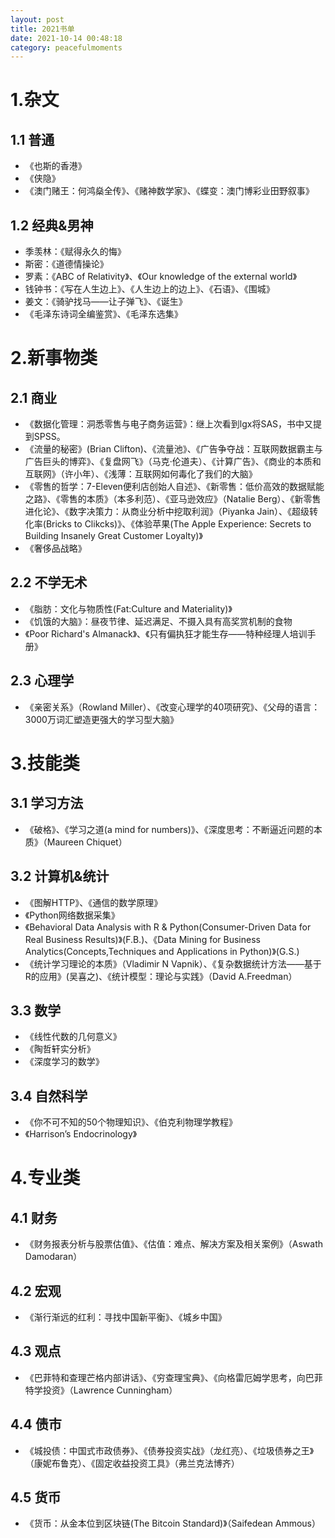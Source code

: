 ```yaml
---
layout: post
title: 2021书单
date: 2021-10-14 00:48:18
category: peacefulmoments
---   
```

# 1.杂文
## 1.1 普通
+ 《也斯的香港》
+ 《侠隐》
+ 《澳门赌王：何鸿燊全传》、《赌神数学家》、《蝶变：澳门博彩业田野叙事》

## 1.2 经典&男神
+ 季羡林：《赋得永久的悔》
+ 斯密：《道德情操论》
+ 罗素：《ABC of Relativity》、《Our knowledge of the external world》
+ 钱钟书：《写在人生边上》、《人生边上的边上》、《石语》、《围城》
+ 姜文：《骑驴找马——让子弹飞》、《诞生》
+ 《毛泽东诗词全编鉴赏》、《毛泽东选集》

# 2.新事物类
## 2.1 商业
+ 《数据化管理：洞悉零售与电子商务运营》：继上次看到lgx将SAS，书中又提到SPSS。
+ 《流量的秘密》(Brian Clifton)、《流量池》、《广告争夺战：互联网数据霸主与广告巨头的博弈》、《复盘网飞》（马克·伦道夫）、《计算广告》、《商业的本质和互联网》（许小年）、《浅薄：互联网如何毒化了我们的大脑》
+ 《零售的哲学：7-Eleven便利店创始人自述》、《新零售：低价高效的数据赋能之路》、《零售的本质》（本多利范）、《亚马逊效应》（Natalie Berg）、《新零售进化论》、《数字决策力：从商业分析中挖取利润》（Piyanka Jain）、《超级转化率(Bricks to Clikcks)》、《体验苹果(The Apple Experience: Secrets to Building Insanely Great Customer Loyalty)》
+ 《奢侈品战略》

## 2.2 不学无术
+ 《脂肪：文化与物质性(Fat:Culture and Materiality)》
+ 《饥饿的大脑》：昼夜节律、延迟满足、不摄入具有高奖赏机制的食物
+ 《Poor Richard's Almanack》、《只有偏执狂才能生存——特种经理人培训手册》

## 2.3 心理学
+ 《亲密关系》（Rowland Miller）、《改变心理学的40项研究》、《父母的语言：3000万词汇塑造更强大的学习型大脑》

# 3.技能类
## 3.1 学习方法
+ 《破格》、《学习之道(a mind for numbers)》、《深度思考：不断逼近问题的本质》（Maureen Chiquet）
 
## 3.2 计算机&统计
+ 《图解HTTP》、《通信的数学原理》
+ 《Python网络数据采集》
+ 《Behavioral Data Analysis with R & Python(Consumer-Driven Data for Real Business Results)》(F.B.)、《Data Mining for Business Analytics(Concepts,Techniques and Applications in Python)》(G.S.)
+ 《统计学习理论的本质》（Vladimir N Vapnik）、《复杂数据统计方法——基于R的应用》(吴喜之)、《统计模型：理论与实践》（David A.Freedman）

## 3.3 数学
+ 《线性代数的几何意义》
+ 《陶哲轩实分析》
+ 《深度学习的数学》

## 3.4 自然科学
+ 《你不可不知的50个物理知识》、《伯克利物理学教程》
+ 《Harrison’s Endocrinology》
 
# 4.专业类
## 4.1 财务
+ 《财务报表分析与股票估值》、《估值：难点、解决方案及相关案例》（Aswath Damodaran）
 
## 4.2 宏观
+ 《渐行渐远的红利：寻找中国新平衡》、《城乡中国》
 
## 4.3 观点
+ 《巴菲特和查理芒格内部讲话》、《穷查理宝典》、《向格雷厄姆学思考，向巴菲特学投资》（Lawrence Cunningham）
 
## 4.4 债市
+ 《城投债：中国式市政债券》、《债券投资实战》（龙红亮）、《垃圾债券之王》（康妮布鲁克）、《固定收益投资工具》（弗兰克法博齐）
 
## 4.5 货币
+ 《货币：从金本位到区块链(The Bitcoin Standard)》（Saifedean Ammous）

